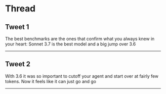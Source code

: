 # Thread

## Tweet 1

The best benchmarks are the ones that confirm what you always knew in your heart: Sonnet 3.7 is the best model and a big jump over 3.6

---

## Tweet 2

With 3.6 it was so important to cutoff your agent and start over at fairly few tokens. Now it feels like it can just go and go

---

